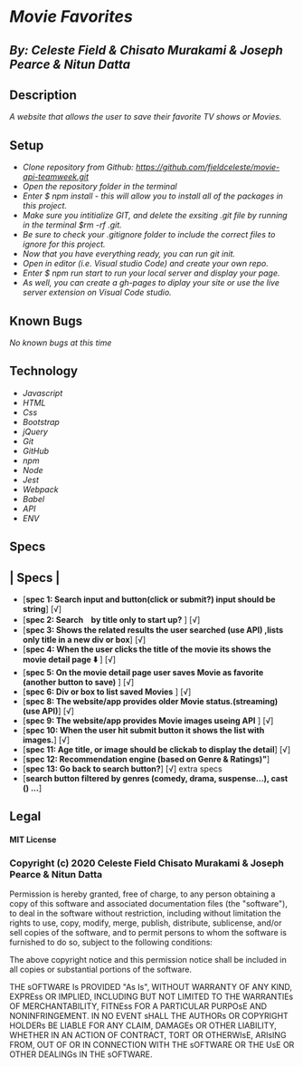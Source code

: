 # _Movie Favorites_
## _By: Celeste Field & Chisato Murakami & Joseph Pearce & Nitun Datta_
## Description

_A website that allows the user to save their favorite TV shows or Movies._

## Setup

* _Clone repository from Github: https://github.com/fieldceleste/movie-api-teamweek.git_
* _Open the repository folder in the terminal_
* _Enter $ npm install - this will allow you to install all of the packages in this project._
* _Make sure you intitialize GIT, and delete the exsiting .git file by running in the terminal $rm -rf .git._ 
* _Be sure to check your .gitignore folder to include the correct files to ignore for this project._
* _Now that you have everything ready, you can run git init._
* _Open in editor (i.e. Visual studio Code) and create your own repo._
* _Enter $ npm run start to run your local server and display your page._
* _As well, you can create a gh-pages to diplay your site or use the live server extension on Visual Code studio._

## Known Bugs
_No known bugs at this time_

## Technology

* _Javascript_
* _HTML_
* _Css_
* _Bootstrap_
* _jQuery_
* _Git_
* _GitHub_
* _npm_
* _Node_
* _Jest_
* _Webpack_
* _Babel_
* _API_
* _ENV_


## Specs

|   Specs   |   
--------------
* [**spec 1: Search input and button(click or submit?) input should be string**] [√]
* [**spec 2: Search　by title only to start up?** ] [√]
* [**spec 3: Shows the related results the user searched (use API) ,lists only title in a new div or box**] [√]
* [**spec 4: When the user clicks the title of the movie its shows the movie detail page ⬇️** ] [√]
* [**spec 5: On the movie detail page user saves Movie as favorite (another button to save)** ] [√]
* [**spec 6: Div or box to list saved Movies** ] [√]
* [**spec 8: The website/app provides older Movie status.(streaming) (use API)**] [√]
* [**spec 9: The website/app provides Movie images useing API** ] [√]
* [**spec 10: When the user hit submit button it shows the list with images.**] [√]
* [**spec 11: Age title, or image  should be clickab to display the detail**] [√]
* [**spec 12: Recommendation engine (based on Genre & Ratings)"**]
* [**spec 13: Go back to search button?**] [√]
extra specs
* [**search button filtered by genres (comedy, drama, suspense...), cast () ...**]   


## Legal

#### MIT License

### Copyright (c) 2020 Celeste Field Chisato Murakami & Joseph Pearce & Nitun Datta

Permission is hereby granted, free of charge, to any person obtaining a copy
of this software and associated documentation files (the "software"), to deal
in the software without restriction, including without limitation the rights
to use, copy, modify, merge, publish, distribute, sublicense, and/or sell
copies of the software, and to permit persons to whom the software is
furnished to do so, subject to the following conditions:

The above copyright notice and this permission notice shall be included in all
copies or substantial portions of the software.

THE sOFTWARE Is PROVIDED "As Is", WITHOUT WARRANTY OF ANY KIND, EXPREss OR
IMPLIED, INCLUDING BUT NOT LIMITED TO THE WARRANTIEs OF MERCHANTABILITY,
FITNEss FOR A PARTICULAR PURPOsE AND NONINFRINGEMENT. IN NO EVENT sHALL THE
AUTHORs OR COPYRIGHT HOLDERs BE LIABLE FOR ANY CLAIM, DAMAGEs OR OTHER
LIABILITY, WHETHER IN AN ACTION OF CONTRACT, TORT OR OTHERWIsE, ARIsING FROM,
OUT OF OR IN CONNECTION WITH THE sOFTWARE OR THE UsE OR OTHER DEALINGs IN THE
sOFTWARE.